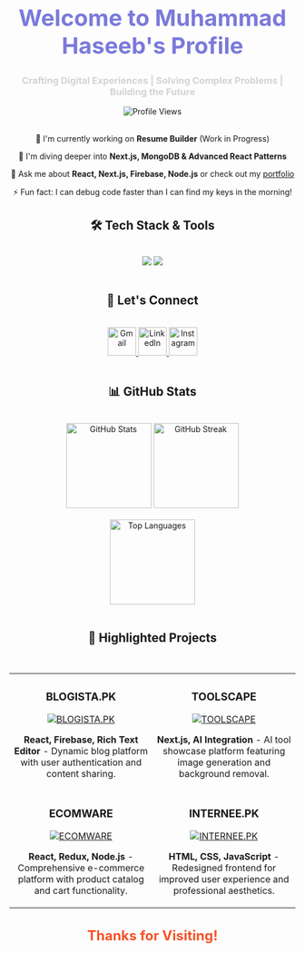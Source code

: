 <div align="center">
  <h1 style="font-size: 40px; color: #7A7ADB;">Welcome to Muhammad Haseeb's Profile</h1>
  <h3 style="color: #D3D3D3;">Crafting Digital Experiences | Solving Complex Problems | Building the Future</h3>
</div>

<div align="center">
  <img src="https://komarev.com/ghpvc/?username=haseebshahbaz&color=blueviolet&style=flat-square&label=Profile+Views" alt="Profile Views" />
</div>

<br/>

<div align="center">
 
 🔭 I'm currently working on **Resume Builder** (Work in Progress)
 
 🌱 I'm diving deeper into **Next.js, MongoDB & Advanced React Patterns**

 💬 Ask me about **React, Next.js, Firebase, Node.js** or check out my [portfolio](https://your-portfolio-url.com)

 ⚡ Fun fact: I can debug code faster than I can find my keys in the morning!

</div>

<h2 align="center">🛠️ Tech Stack & Tools</h2>
<br/>
<div align="center">
  <img src="https://skillicons.dev/icons?i=react,bootstrap,mui,html,css,vscode,github,figma,tailwind,git" />
  <img src="https://skillicons.dev/icons?i=nodejs,javascript,typescript,express,firebase,mongodb,nextjs,mysql" /><br>
</div>

<br/>

<h2 align="center">🤝 Let's Connect</h2>
<br/>
<div align="center">
  <a href="mailto:haseebshahbazpk786@gmail.com" target="_blank">
    <img src="https://skillicons.dev/icons?i=gmail" alt="Gmail" height="50"/>
  </a>
  <a href="https://www.linkedin.com/in/mdhaseeb07/" target="_blank">
    <img src="https://skillicons.dev/icons?i=linkedin" alt="LinkedIn" height="50"/>
  </a>
  <a href="https://www.instagram.com/ch.haseebshahbaz/" target="_blank">
    <img src="https://skillicons.dev/icons?i=instagram" alt="Instagram" height="50"/>
  </a>
</div>

<br/>


<h2 align="center">📊 GitHub Stats</h2>
<br/>
<div align="center">
  <img src="https://github-readme-stats.vercel.app/api?username=haseebshahbaz&show_icons=true&count_private=true&hide_border=true&title_color=7A7ADB&icon_color=2234AE&text_color=D3D3D3&bg_color=0,000000,130F40" height="150" alt="GitHub Stats"/>
  <img src="https://github-readme-streak-stats.herokuapp.com/?user=haseebshahbaz&theme=dark&hide_border=true&background=0D1117&stroke=0000&ring=e05397&fire=e05397&currStreakLabel=e05397" height="150" alt="GitHub Streak"/>
</div>
<br/>
<div align="center">
  <img src="https://github-readme-stats.vercel.app/api/top-langs/?username=haseebshahbaz&layout=compact&hide_border=true&title_color=7A7ADB&text_color=D3D3D3&bg_color=0,000000,130F40" height="150" alt="Top Languages"/>
</div>

<br/>

<h2 align="center">🌟 Highlighted Projects</h2>
<br/>
<div align="center">
  <table>
    <tr>
      <td width="50%" align="center">
        <h3>BLOGISTA.PK</h3>
        <a href="https://blogista-blog-website.vercel.app/" target="_blank">
          <img src="https://github-readme-stats.vercel.app/api/pin/?username=haseebshahbaz&repo=blogista&theme=react&hide_border=true&bg_color=1F222E&title_color=F85D7F&icon_color=F8D866" alt="BLOGISTA.PK"/>
        </a>
        <p><strong>React, Firebase, Rich Text Editor</strong> - Dynamic blog platform with user authentication and content sharing.</p>
      </td>
      <td width="50%" align="center">
        <h3>TOOLSCAPE</h3>
        <a href="https://toolscape.vercel.app/" target="_blank">
          <img src="https://github-readme-stats.vercel.app/api/pin/?username=haseebshahbaz&repo=toolscape&theme=react&hide_border=true&bg_color=1F222E&title_color=F85D7F&icon_color=F8D866" alt="TOOLSCAPE"/>
        </a>
        <p><strong>Next.js, AI Integration</strong> - AI tool showcase platform featuring image generation and background removal.</p>
      </td>
    </tr>
    <tr>
      <td width="50%" align="center">
        <h3>ECOMWARE</h3>
        <a href="https://haseebshahbaz.github.io/ECOMWARE/" target="_blank">
          <img src="https://github-readme-stats.vercel.app/api/pin/?username=haseebshahbaz&repo=ECOMWARE&theme=react&hide_border=true&bg_color=1F222E&title_color=F85D7F&icon_color=F8D866" alt="ECOMWARE"/>
        </a>
        <p><strong>React, Redux, Node.js</strong> - Comprehensive e-commerce platform with product catalog and cart functionality.</p>
      </td>
      <td width="50%" align="center">
        <h3>INTERNEE.PK</h3>
        <a href="https://haseebshahbaz.github.io/Internee.pk/" target="_blank">
          <img src="https://github-readme-stats.vercel.app/api/pin/?username=haseebshahbaz&repo=Internee.pk&theme=react&hide_border=true&bg_color=1F222E&title_color=F85D7F&icon_color=F8D866" alt="INTERNEE.PK"/>
        </a>
        <p><strong>HTML, CSS, JavaScript</strong> - Redesigned frontend for improved user experience and professional aesthetics.</p>
      </td>
    </tr>
  </table>
</div>


<div align="center">
  <h3  style="font-size: 24px; font-weight: bold; color: #f65329;">
    Thanks for Visiting!
  </h3>
</div>


